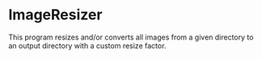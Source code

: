 ImageResizer
============

This program resizes and/or converts all images from a given directory to an output directory with a custom resize factor.
